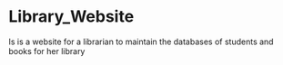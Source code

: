 # Library_Website


Is is a website for a librarian to maintain the databases of students and books for her library
